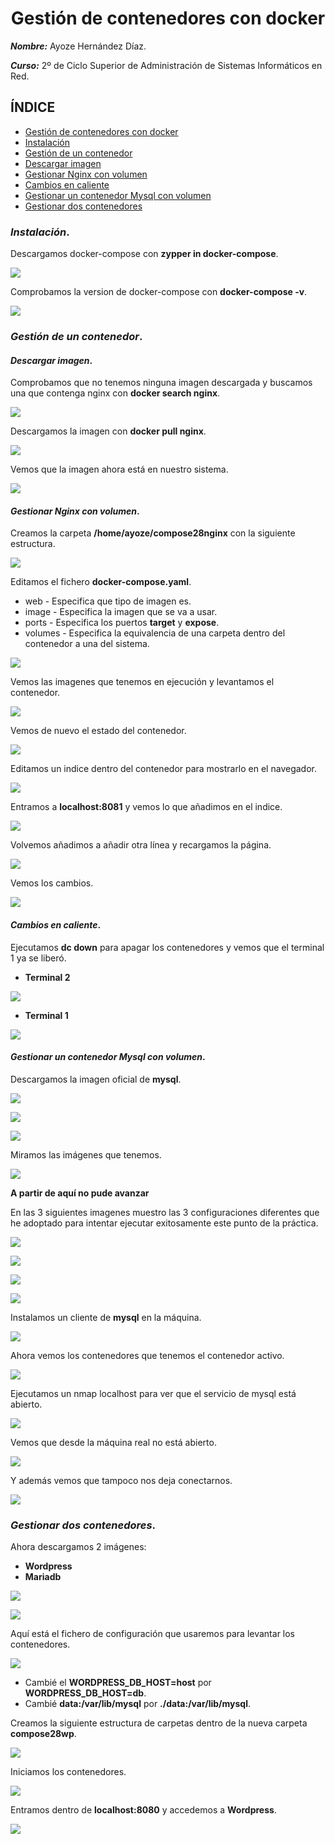 
<center>

# Gestión de contenedores con docker <a name="docker"></a>


</center>

***Nombre:*** Ayoze Hernández Díaz.

***Curso:*** 2º de Ciclo Superior de Administración de Sistemas Informáticos en Red.

## ÍNDICE

+ [Gestión de contenedores con docker](#docker)
+ [Instalación](#Punto1)
+ [Gestión de un contenedor](#Punto2)
+ [Descargar imagen](#Punto3)
+ [Gestionar Nginx con volumen](#Punto4)
+ [Cambios en caliente](#Punto5)
+ [Gestionar un contenedor Mysql con volumen](#Punto6)
+ [Gestionar dos contenedores](#Punto7)

### ***Instalación***. <a name="Punto1"></a>

Descargamos docker-compose con **zypper in docker-compose**.

![](./img/002.png)

Comprobamos la version de docker-compose con **docker-compose -v**.

![](./img/003.png)

### ***Gestión de un contenedor***. <a name="Punto2"></a>

#### ***Descargar imagen***. <a name="Punto3"></a>

Comprobamos que no tenemos ninguna imagen descargada y buscamos una que contenga nginx con **docker search nginx**.

![](./img/004.png)

Descargamos la imagen con **docker pull nginx**.

![](./img/005.png)

Vemos que la imagen ahora está en nuestro sistema.

![](./img/006.png)

#### ***Gestionar Nginx con volumen***. <a name="Punto4"></a>

Creamos la carpeta **/home/ayoze/compose28nginx** con la siguiente estructura.

![](./img/007.png)

Editamos el fichero **docker-compose.yaml**.


* web - Especifica que tipo de imagen es.
* image - Especifica la imagen que se va a usar.
* ports - Especifica los puertos **target** y **expose**.
* volumes - Especifica la equivalencia de una carpeta dentro del contenedor a una del sistema.

![](./img/008.png)

Vemos las imagenes que tenemos en ejecución y levantamos el contenedor.

![](./img/009.png)

Vemos de nuevo el estado del contenedor.

![](./img/010.png)

Editamos un indice dentro del contenedor para mostrarlo en el navegador.

![](./img/011.png)

Entramos a **localhost:8081** y vemos lo que añadimos en el indice.

![](./img/012.png)

Volvemos añadimos a añadir otra línea y recargamos la página.

![](./img/013.png)

Vemos los cambios.

![](./img/014.png)

#### ***Cambios en caliente***. <a name="Punto5"></a>

Ejecutamos **dc down** para apagar los contenedores y vemos que el terminal 1 ya se liberó.

* **Terminal 2**

![](./img/015.png)

* **Terminal 1**

![](./img/016.png)

#### ***Gestionar un contenedor Mysql con volumen***. <a name="Punto6"></a>

Descargamos la imagen oficial de **mysql**.

![](./img/017.png)

![](./img/018.png)

![](./img/019.png)

Miramos las imágenes que tenemos.

![](./img/020.png)

**A partir de aquí no pude avanzar**

En las 3 siguientes imagenes muestro las 3 configuraciones diferentes que he adoptado para intentar ejecutar exitosamente este punto de la práctica.

![](./img/021.png)

![](./img/022.png)

![](./img/023.png)

![](./img/023-2.png)

Instalamos un cliente de **mysql** en la máquina.

![](./img/024.png)

Ahora vemos los contenedores que tenemos el contenedor activo.

![](./img/026.png)

Ejecutamos un nmap localhost para ver que el servicio de mysql está abierto.

![](./img/027.png)

Vemos que desde la máquina real no está abierto.

![](./img/028.png)

Y además vemos que tampoco nos deja conectarnos.

![](./img/error/001.png)

### ***Gestionar dos contenedores***. <a name="Punto7"></a>

Ahora descargamos 2 imágenes:

* **Wordpress**
* **Mariadb**

![](./img/029.png)

![](./img/030.png)

Aquí está el fichero de configuración que usaremos para levantar los contenedores.

![](./img/031.png)

* Cambié el **WORDPRESS_DB_HOST=host** por **WORDPRESS_DB_HOST=db**.
* Cambié **data:/var/lib/mysql** por **./data:/var/lib/mysql**.

Creamos la siguiente estructura de carpetas dentro de la nueva carpeta **compose28wp**.

![](./img/032.png)

Iniciamos los contenedores.

![](./img/034.png)

Entramos dentro de **localhost:8080** y accedemos a **Wordpress**.

![](./img/036.png)
